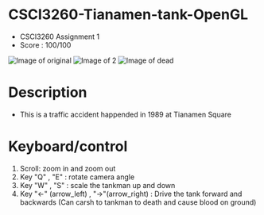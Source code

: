 # CSCI3260-Tianamen-tank-OpenGL
- CSCI3260 Assignment 1
- Score : 100/100

![Image of original](https://github.com/kenny613/Tianamen-tank-OpenGL/blob/main/1.PNG)
![Image of 2](https://github.com/kenny613/Tianamen-tank-OpenGL/blob/main/2.PNG)
![Image of dead](https://github.com/kenny613/Tianamen-tank-OpenGL/blob/main/dead.PNG)
# Description
- This is a traffic accident happended in 1989 at Tianamen Square

# Keyboard/control
1. Scroll: zoom in and zoom out
2. Key "Q" , "E" : rotate camera angle
3. Key "W" , "S" : scale the tankman up and down 
4. Key "<-" (arrow_left) , "->"(arrow_right) : Drive the tank forward and backwards (Can carsh to tankman to death and cause blood on ground)
